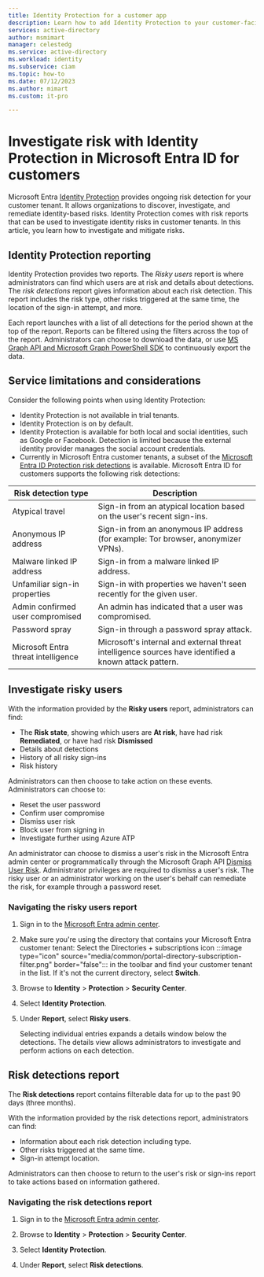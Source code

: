 ```yaml
---
title: Identity Protection for a customer app
description: Learn how to add Identity Protection to your customer-facing (CIAM) application to provide ongoing risk detection.
services: active-directory
author: msmimart
manager: celestedg
ms.service: active-directory
ms.workload: identity
ms.subservice: ciam
ms.topic: how-to
ms.date: 07/12/2023
ms.author: mimart
ms.custom: it-pro

---
```

# Investigate risk with Identity Protection in Microsoft Entra ID for customers

Microsoft Entra [Identity Protection](~/id-protection/overview-identity-protection.md) provides ongoing risk detection for your customer tenant. It allows organizations to discover, investigate, and remediate identity-based risks. Identity Protection comes with risk reports that can be used to investigate identity risks in customer tenants. In this article, you learn how to investigate and mitigate risks.

## Identity Protection reporting

Identity Protection provides two reports. The *Risky users* report is where administrators can find which users are at risk and details about detections. The *risk detections* report gives information about each risk detection. This report includes the risk type, other risks triggered at the same time, the location of the sign-in attempt, and more.

Each report launches with a list of all detections for the period shown at the top of the report. Reports can be filtered using the filters across the top of the report. Administrators can choose to download the data, or use [MS Graph API and Microsoft Graph PowerShell SDK](~/id-protection/howto-identity-protection-graph-api.md) to continuously export the data.

## Service limitations and considerations

Consider the following points when using Identity Protection:

- Identity Protection is not available in trial tenants.
- Identity Protection is on by default.
- Identity Protection is available for both local and social identities, such as Google or Facebook. Detection is limited because the external identity provider manages the social account credentials.
- Currently in Microsoft Entra customer tenants, a subset of the [Microsoft Entra ID Protection risk detections](~/id-protection/overview-identity-protection.md) is available. Microsoft Entra ID for customers supports the following risk detections:  

|Risk detection type  |Description  |
|---------|---------|
| Atypical travel     | Sign-in from an atypical location based on the user's recent sign-ins.        |
|Anonymous IP address     | Sign-in from an anonymous IP address (for example: Tor browser, anonymizer VPNs).        |
|Malware linked IP address     | Sign-in from a malware linked IP address.         |
|Unfamiliar sign-in properties     | Sign-in with properties we haven't seen recently for the given user.        |
|Admin confirmed user compromised    | An admin has indicated that a user was compromised.             |
|Password spray     | Sign-in through a password spray attack.      |
|Microsoft Entra threat intelligence     | Microsoft's internal and external threat intelligence sources have identified a known attack pattern.        |

## Investigate risky users

With the information provided by the **Risky users** report, administrators can find:

- The **Risk state**, showing which users are **At risk**, have had risk **Remediated**, or have had risk **Dismissed**
- Details about detections
- History of all risky sign-ins
- Risk history
 
Administrators can then choose to take action on these events. Administrators can choose to:

- Reset the user password
- Confirm user compromise
- Dismiss user risk
- Block user from signing in
- Investigate further using Azure ATP

An administrator can choose to dismiss a user's risk in the Microsoft Entra admin center or programmatically through the Microsoft Graph API [Dismiss User Risk](/graph/api/riskyusers-dismiss?preserve-view=true&view=graph-rest-beta). Administrator privileges are required to dismiss a user's risk. The risky user or an administrator working on the user's behalf can remediate the risk, for example through a password reset.

### Navigating the risky users report

1. Sign in to the [Microsoft Entra admin center](https://entra.microsoft.com).

1. Make sure you're using the directory that contains your Microsoft Entra customer tenant: Select the Directories + subscriptions icon :::image type="icon" source="media/common/portal-directory-subscription-filter.png" border="false"::: in the toolbar and find your customer tenant in the list. If it's not the current directory, select **Switch**.

1. Browse to **Identity** > **Protection** > **Security Center**.

1. Select **Identity Protection**.

1. Under **Report**, select **Risky users**.

    Selecting individual entries expands a details window below the detections. The details view allows administrators to investigate and perform actions on each detection.

## Risk detections report

The **Risk detections** report contains filterable data for up to the past 90 days (three months).

With the information provided by the risk detections report, administrators can find:

- Information about each risk detection including type.
- Other risks triggered at the same time.
- Sign-in attempt location.

Administrators can then choose to return to the user's risk or sign-ins report to take actions based on information gathered.

### Navigating the risk detections report

1. Sign in to the [Microsoft Entra admin center](https://entra.microsoft.com). 
 
1. Browse to **Identity** > **Protection** > **Security Center**.

1. Select **Identity Protection**.

1. Under **Report**, select **Risk detections**.

